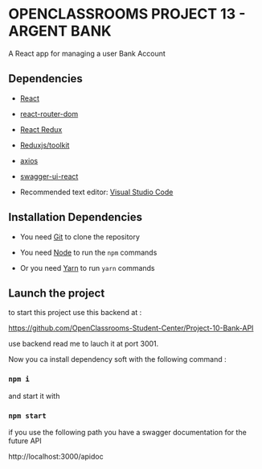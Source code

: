 # OPENCLASSROOMS PROJECT 13 - ARGENT BANK

A React app for managing a user Bank Account

## Dependencies

- [React](https://reactjs.org/) 

- [react-router-dom](https://reactrouter.com/web/guides/quick-start) 

- [React Redux](https://react-redux.js.org/) 

- [Reduxjs/toolkit](https://redux-toolkit.js.org/) 

- [axios](https://github.com/axios/axios)

- [swagger-ui-react](https://www.npmjs.com/package/swagger-ui-react)

- Recommended text editor: [Visual Studio Code](https://code.visualstudio.com/)

## Installation Dependencies

- You need [Git](https://git-scm.com/) to clone the repository

- You need [Node](https://nodejs.org/en/) to run the `npm` commands

- Or you need [Yarn](https://classic.yarnpkg.com/lang/en/docs/install/#windows-stable) to run `yarn` commands

## Launch the project

to start this project use this backend at :

https://github.com/OpenClassrooms-Student-Center/Project-10-Bank-API

use backend read me to lauch it at port 3001.

Now you ca install dependency soft with the following command :

### `npm i` 

and start it with 

### `npm start `

if you use the following path you have a swagger documentation for the future API

http://localhost:3000/apidoc